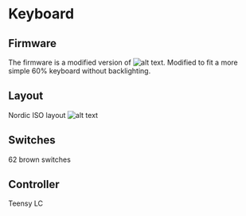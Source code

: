# Keyboard

## Firmware
The firmware is a modified version of ![alt text](https://github.com/malcx95/ZeKeyboard). Modified to fit a more simple 60% keyboard without backlighting. 

## Layout
Nordic ISO layout
![alt text](https://imgur.com/DSlYYfj.png)

## Switches
62 brown switches

## Controller
Teensy LC
